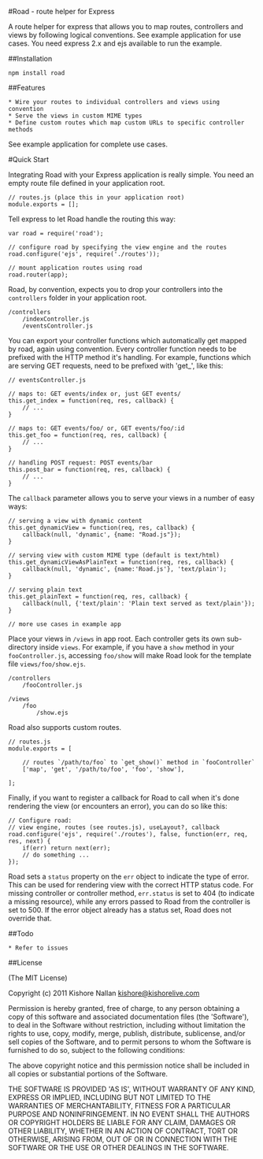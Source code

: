 #Road - route helper for Express

A route helper for express that allows you to map routes, controllers and views by following logical conventions. See example application for use cases. You need express 2.x and ejs available to run the example.

##Installation

	npm install road

##Features

	* Wire your routes to individual controllers and views using convention
	* Serve the views in custom MIME types
	* Define custom routes which map custom URLs to specific controller methods
	
See example application for complete use cases.

#Quick Start

Integrating Road with your Express application is really simple. You need an empty route file defined in your application root.

	// routes.js (place this in your application root)
	module.exports = [];

Tell express to let Road handle the routing this way:

	var road = require('road');

	// configure road by specifying the view engine and the routes
	road.configure('ejs', require('./routes'));

	// mount application routes using road
	road.router(app);

Road, by convention, expects you to drop your controllers into the `controllers` folder in your application root. 

	/controllers
		/indexController.js
		/eventsController.js

You can export your controller functions which automatically get mapped by road, again using convention. Every controller function needs to be prefixed with the HTTP method it's handling. For example, functions which are serving GET requests, need to be prefixed with 'get_', like this:

	// eventsController.js

	// maps to: GET events/index or, just GET events/
	this.get_index = function(req, res, callback) {
    	// ...
	}

	// maps to: GET events/foo/ or, GET events/foo/:id
	this.get_foo = function(req, res, callback) {
		// ...
	}

	// handling POST request: POST events/bar
	this.post_bar = function(req, res, callback) {
		// ...
	}

The `callback` parameter allows you to serve your views in a number of easy ways:

	// serving a view with dynamic content
	this.get_dynamicView = function(req, res, callback) {
	    callback(null, 'dynamic', {name: "Road.js"});
	}

	// serving view with custom MIME type (default is text/html)
	this.get_dynamicViewAsPlainText = function(req, res, callback) {
	    callback(null, 'dynamic', {name:'Road.js'}, 'text/plain');
	}

	// serving plain text
	this.get_plainText = function(req, res, callback) {
	    callback(null, {'text/plain': 'Plain text served as text/plain'});
	}

	// more use cases in example app

Place your views in `/views` in app root. Each controller gets its own sub-directory inside `views`. For example, if you have a `show` method in your `fooController.js`, accessing `foo/show` will make Road look for the template file `views/foo/show.ejs`.

	/controllers
		/fooController.js

	/views
		/foo
			/show.ejs

Road also supports custom routes.

	// routes.js
	module.exports = [
		
		// routes `/path/to/foo` to `get_show()` method in `fooController`
		['map', 'get', '/path/to/foo', 'foo', 'show'],

	];

Finally, if you want to register a callback for Road to call when it's done rendering the view (or encounters an error), you can do so like this:

	// Configure road:
	// view engine, routes (see routes.js), useLayout?, callback
	road.configure('ejs', require('./routes'), false, function(err, req, res, next) {
		if(err) return next(err);
		// do something ...
	});

Road sets a `status` property on the `err` object to indicate the type of error. This can be used for rendering view with the correct HTTP status code. For missing controller or controller method, `err.status` is set to 404 (to indicate a missing resource), while any errors passed to Road from the controller is set to 500. If the error object already has a status set, Road does not override that.
	
##Todo

	* Refer to issues


##License

(The MIT License)

Copyright (c) 2011 Kishore Nallan  <kishore@kishorelive.com>

Permission is hereby granted, free of charge, to any person obtaining
a copy of this software and associated documentation files (the
'Software'), to deal in the Software without restriction, including
without limitation the rights to use, copy, modify, merge, publish,
distribute, sublicense, and/or sell copies of the Software, and to
permit persons to whom the Software is furnished to do so, subject to
the following conditions:

The above copyright notice and this permission notice shall be
included in all copies or substantial portions of the Software.

THE SOFTWARE IS PROVIDED 'AS IS', WITHOUT WARRANTY OF ANY KIND,
EXPRESS OR IMPLIED, INCLUDING BUT NOT LIMITED TO THE WARRANTIES OF
MERCHANTABILITY, FITNESS FOR A PARTICULAR PURPOSE AND NONINFRINGEMENT.
IN NO EVENT SHALL THE AUTHORS OR COPYRIGHT HOLDERS BE LIABLE FOR ANY
CLAIM, DAMAGES OR OTHER LIABILITY, WHETHER IN AN ACTION OF CONTRACT,
TORT OR OTHERWISE, ARISING FROM, OUT OF OR IN CONNECTION WITH THE
SOFTWARE OR THE USE OR OTHER DEALINGS IN THE SOFTWARE.
